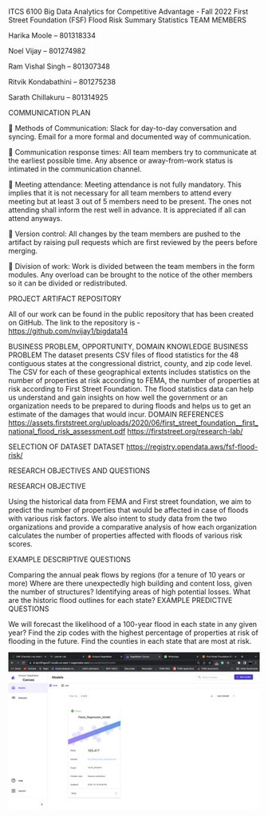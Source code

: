 ITCS 6100 Big Data Analytics for Competitive Advantage - Fall 2022
First Street Foundation (FSF) Flood Risk Summary Statistics
TEAM MEMBERS

Harika Moole – 801318334

Noel Vijay – 801274982

Ram Vishal Singh – 801307348

Ritvik Kondabathini – 801275238

Sarath Chillakuru – 801314925

COMMUNICATION PLAN

 Methods of Communication: Slack for day-to-day conversation and syncing. Email for a more formal and documented way of communication.

 Communication response times: All team members try to communicate at the earliest possible time. Any absence or away-from-work status is intimated in the communication channel.

 Meeting attendance: Meeting attendance is not fully mandatory. This implies that it is not necessary for all team members to attend every meeting but at least 3 out of 5 members need to be present. The ones not attending shall inform the rest well in advance. It is appreciated if all can attend anyways.

 Version control: All changes by the team members are pushed to the artifact by raising pull requests which are first reviewed by the peers before merging.

 Division of work: Work is divided between the team members in the form modules. Any overload can be brought to the notice of the other members so it can be divided or redistributed.

PROJECT ARTIFACT REPOSITORY

All of our work can be found in the public repository that has been created on GitHub. The link to the repository is - https://github.com/nvijay1/bigdata14

BUSINESS PROBLEM, OPPORTUNITY, DOMAIN KNOWLEDGE BUSINESS PROBLEM The dataset presents CSV files of flood statistics for the 48 contiguous states at the congressional district, county, and zip code level. The CSV for each of these geographical extents includes statistics on the number of properties at risk according to FEMA, the number of properties at risk according to First Street Foundation. The flood statistics data can help us understand and gain insights on how well the government or an organization needs to be prepared to during floods and helps us to get an estimate of the damages that would incur. DOMAIN REFERENCES https://assets.firststreet.org/uploads/2020/06/first_street_foundation__first_national_flood_risk_assessment.pdf
https://firststreet.org/research-lab/

SELECTION OF DATASET DATASET https://registry.opendata.aws/fsf-flood-risk/

RESEARCH OBJECTIVES AND QUESTIONS

RESEARCH OBJECTIVE

Using the historical data from FEMA and First street foundation, we aim to predict the number of properties that would be affected in case of floods with various risk factors. We also intent to study data from the two organizations and provide a comparative analysis of how each organization calculates the number of properties affected with floods of various risk scores.

EXAMPLE DESCRIPTIVE QUESTIONS

Comparing the annual peak flows by regions (for a tenure of 10 years or more)
Where are there unexpectedly high building and content loss, given the number of structures?
Identifying areas of high potential losses.
What are the historic flood outlines for each state?
EXAMPLE PREDICTIVE QUESTIONS

We will forecast the likelihood of a 100-year flood in each state in any given year?
Find the zip codes with the highest percentage of properties at risk of flooding in the future.
Find the counties in each state that are most at risk.

![Alt text](/Screenshots/image.png?raw=true "Optional Title")
